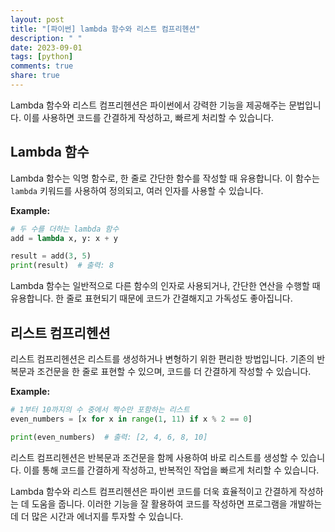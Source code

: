 ```yaml
---
layout: post
title: "[파이썬] lambda 함수와 리스트 컴프리헨션"
description: " "
date: 2023-09-01
tags: [python]
comments: true
share: true
---
```


Lambda 함수와 리스트 컴프리헨션은 파이썬에서 강력한 기능을 제공해주는 문법입니다. 이를 사용하면 코드를 간결하게 작성하고, 빠르게 처리할 수 있습니다.

## Lambda 함수

Lambda 함수는 익명 함수로, 한 줄로 간단한 함수를 작성할 때 유용합니다. 이 함수는 `lambda` 키워드를 사용하여 정의되고, 여러 인자를 사용할 수 있습니다.

**Example:**

```python
# 두 수를 더하는 lambda 함수
add = lambda x, y: x + y

result = add(3, 5)
print(result)  # 출력: 8
```

Lambda 함수는 일반적으로 다른 함수의 인자로 사용되거나, 간단한 연산을 수행할 때 유용합니다. 한 줄로 표현되기 때문에 코드가 간결해지고 가독성도 좋아집니다.

## 리스트 컴프리헨션

리스트 컴프리헨션은 리스트를 생성하거나 변형하기 위한 편리한 방법입니다. 기존의 반복문과 조건문을 한 줄로 표현할 수 있으며, 코드를 더 간결하게 작성할 수 있습니다.

**Example:**

```python
# 1부터 10까지의 수 중에서 짝수만 포함하는 리스트
even_numbers = [x for x in range(1, 11) if x % 2 == 0]

print(even_numbers)  # 출력: [2, 4, 6, 8, 10]
```

리스트 컴프리헨션은 반복문과 조건문을 함께 사용하여 바로 리스트를 생성할 수 있습니다. 이를 통해 코드를 간결하게 작성하고, 반복적인 작업을 빠르게 처리할 수 있습니다.

Lambda 함수와 리스트 컴프리헨션은 파이썬 코드를 더욱 효율적이고 간결하게 작성하는 데 도움을 줍니다. 이러한 기능을 잘 활용하여 코드를 작성하면 프로그램을 개발하는 데 더 많은 시간과 에너지를 투자할 수 있습니다.